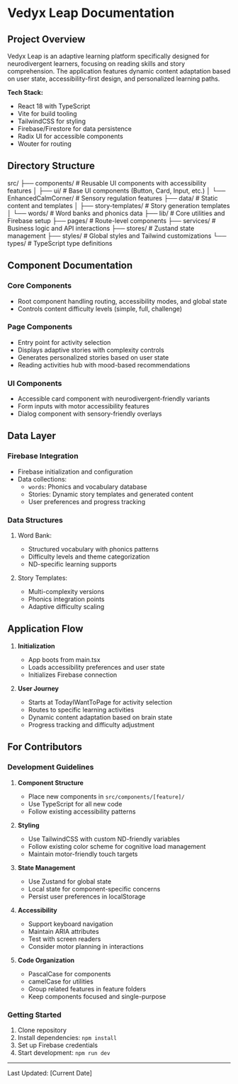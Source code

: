 # Vedyx Leap Documentation

## Project Overview
Vedyx Leap is an adaptive learning platform specifically designed for neurodivergent learners, focusing on reading skills and story comprehension. The application features dynamic content adaptation based on user state, accessibility-first design, and personalized learning paths.

**Tech Stack:**
- React 18 with TypeScript
- Vite for build tooling
- TailwindCSS for styling
- Firebase/Firestore for data persistence
- Radix UI for accessible components
- Wouter for routing

## Directory Structure
src/
├── components/          # Reusable UI components with accessibility features
│   ├── ui/             # Base UI components (Button, Card, Input, etc.)
│   └── EnhancedCalmCorner/  # Sensory regulation features
├── data/               # Static content and templates
│   ├── story-templates/  # Story generation templates
│   └── words/          # Word banks and phonics data
├── lib/                # Core utilities and Firebase setup
├── pages/              # Route-level components
├── services/           # Business logic and API interactions
├── stores/             # Zustand state management
├── styles/             # Global styles and Tailwind customizations
└── types/              # TypeScript type definitions


## Component Documentation

### Core Components
- <mcsymbol name="App" filename="App.tsx" path="src/App.tsx" type="function">Root component handling routing, accessibility modes, and global state</mcsymbol>
- <mcsymbol name="ComplexitySwitch" filename="ComplexitySwitch.tsx" path="src/components/ComplexitySwitch.tsx" type="function">Controls content difficulty levels (simple, full, challenge)</mcsymbol>

### Page Components
- <mcsymbol name="TodayIWantToPage" filename="TodayIWantToPage.tsx" path="src/pages/TodayIWantToPage.tsx" type="function">Entry point for activity selection</mcsymbol>
- <mcsymbol name="StoryPage" filename="StoryPage.tsx" path="src/pages/StoryPage.tsx" type="function">Displays adaptive stories with complexity controls</mcsymbol>
- <mcsymbol name="StoryGenerationPage" filename="StoryGenerationPage.tsx" path="src/pages/StoryGenerationPage.tsx" type="function">Generates personalized stories based on user state</mcsymbol>
- <mcsymbol name="PracticeReadingPage" filename="PracticeReadingPage.tsx" path="src/pages/PracticeReadingPage.tsx" type="function">Reading activities hub with mood-based recommendations</mcsymbol>

### UI Components
- <mcsymbol name="Card" filename="Card.tsx" path="src/components/ui/Card.tsx" type="function">Accessible card component with neurodivergent-friendly variants</mcsymbol>
- <mcsymbol name="Input" filename="Input.tsx" path="src/components/ui/Input.tsx" type="function">Form inputs with motor accessibility features</mcsymbol>
- <mcsymbol name="Modal" filename="Modal.tsx" path="src/components/ui/Modal.tsx" type="function">Dialog component with sensory-friendly overlays</mcsymbol>

## Data Layer

### Firebase Integration
- <mcfile name="firebase-config.ts" path="src/config/firebase.ts">Firebase initialization and configuration</mcfile>
- Data collections:
  - `words`: Phonics and vocabulary database
  - Stories: Dynamic story templates and generated content
  - User preferences and progress tracking

### Data Structures
1. Word Bank:
   - Structured vocabulary with phonics patterns
   - Difficulty levels and theme categorization
   - ND-specific learning supports

2. Story Templates:
   - Multi-complexity versions
   - Phonics integration points
   - Adaptive difficulty scaling

## Application Flow

1. **Initialization**
   - App boots from <mcfile name="main.tsx" path="src/main.tsx">main.tsx</mcfile>
   - Loads accessibility preferences and user state
   - Initializes Firebase connection

2. **User Journey**
   - Starts at TodayIWantToPage for activity selection
   - Routes to specific learning activities
   - Dynamic content adaptation based on brain state
   - Progress tracking and difficulty adjustment

## For Contributors

### Development Guidelines
1. **Component Structure**
   - Place new components in `src/components/[feature]/`
   - Use TypeScript for all new code
   - Follow existing accessibility patterns

2. **Styling**
   - Use TailwindCSS with custom ND-friendly variables
   - Follow existing color scheme for cognitive load management
   - Maintain motor-friendly touch targets

3. **State Management**
   - Use Zustand for global state
   - Local state for component-specific concerns
   - Persist user preferences in localStorage

4. **Accessibility**
   - Support keyboard navigation
   - Maintain ARIA attributes
   - Test with screen readers
   - Consider motor planning in interactions

5. **Code Organization**
   - PascalCase for components
   - camelCase for utilities
   - Group related features in feature folders
   - Keep components focused and single-purpose

### Getting Started
1. Clone repository
2. Install dependencies: `npm install`
3. Set up Firebase credentials
4. Start development: `npm run dev`

---
Last Updated: [Current Date]